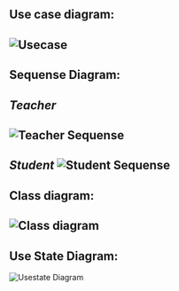 ## Use case diagram:
![Usecase](./useCase.png)
--
## Sequense Diagram:
***Teacher***
--
![Teacher Sequense](./GV.png)
--
***Student***
![Student Sequense](./student.png)
--
## Class diagram:
![Class diagram](./class.png)
--
## Use State Diagram:
![Usestate Diagram](./useState.png)


